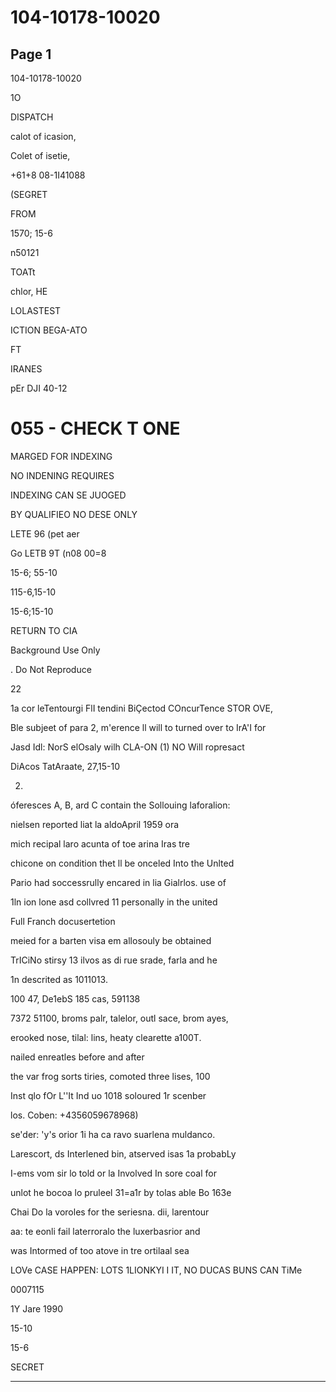 # 104-10178-10020

## Page 1

104-10178-10020

1O

DISPATCH

calot of icasion,

Colet of isetie,

+61+8 08-1I41088

(SEGRET

FROM

1570; 15-6

n50121

TOATt

chlor, HE

LOLASTEST

ICTION BEGA-ATO

FT

IRANES

pEr DJI 40-12

# 055 - CHECK T ONE

MARGED FOR INDEXING

NO INDENING REQUIRES

INDEXING CAN SE JUOGED

BY QUALIFIEO NO DESE ONLY

LETE 96 (pet aer

Go LETB 9T (n08 00=8

15-6; 55-10

115-6,15-10

15-6;15-10

RETURN TO CIA

Background Use Only

. Do Not Reproduce

22

1a cor leTentourgi FlI tendini BiÇectod COncurTence STOR OVE,

Ble subjeet of para 2, m'erence ll will to turned over to IrA'I for

Jasd Idl: NorS elOsaly wilh CLA-ON (1) NO Will ropresact

DiAcos TatAraate, 27,15-10

2.

óferesces A, B, ard C contain the Sollouing laforalion:

nielsen reported liat la aldoApril 1959 ora

mich recipal laro acunta of toe arina Iras tre

chicone on condition thet ll be onceled Into the Unlted

Pario had soccessrully encared in lia Gialrlos. use of

1ln ion lone asd collvred 11 personally in the united

Full Franch docusertetion

meied for a barten visa em allosouly be obtained

TrICiNo stirsy 13 ilvos as di rue srade, farla and he

1n descrited as 1011013.

100 47, De1ebS 185 cas, 591138

7372 51100, broms palr, talelor, outl sace, brom ayes,

erooked nose, tilal: lins, heaty clearette a100T.

nailed enreatles before and after

the var frog sorts tiries, comoted three lises, 100

Inst qlo fOr L''It Ind uo 1018 soloured 1r scenber

los. Coben: +4356059678968)

se'der: 'y's orior 1i ha ca ravo suarlena muldanco.

Larescort, ds Interlened bin, atserved isas 1a probabLy

I-ems vom sir lo told or la Involved In sore coal for

unlot he bocoa lo pruleel 31=a1r by tolas able Bo 163e

Chai Do la voroles for the seriesna. dii, larentour

aa: te eonli fail laterroralo the luxerbasrior and

was Intormed of too atove in tre ortilaal sea

LOVe CASE HAPPEN: LOTS 1LIONKYI I IT, NO DUCAS BUNS CAN TiMe

0007115

1Y Jare 1990

15-10

15-6

SECRET

---

